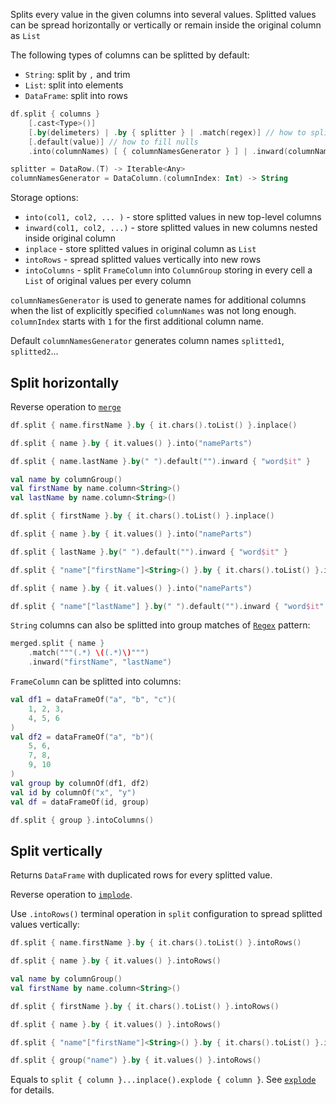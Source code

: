[//]: # (title: split)

<!---IMPORT org.jetbrains.kotlinx.dataframe.samples.api.Modify-->

Splits every value in the given columns into several values. Splitted values can be spread horizontally or vertically or remain inside the original column as `List`

The following types of columns can be splitted by default:
* `String`: split by `,` and trim
* `List`: split into elements
* `DataFrame`: split into rows

```kotlin
df.split { columns }
    [.cast<Type>()]
    [.by(delimeters) | .by { splitter } | .match(regex)] // how to split cell value
    [.default(value)] // how to fill nulls
    .into(columnNames) [ { columnNamesGenerator } ] | .inward(columnNames) [ { columnNamesGenerator } | .inplace() | .intoRows() | .intoColumns() ] // where to store results

splitter = DataRow.(T) -> Iterable<Any>
columnNamesGenerator = DataColumn.(columnIndex: Int) -> String
```

Storage options:
* `into(col1, col2, ... )` - store splitted values in new top-level columns
* `inward(col1, col2, ...)` - store splitted values in new columns nested inside original column
* `inplace` - store splitted values in original column as `List`
* `intoRows` - spread splitted values vertically into new rows
* `intoColumns` - split `FrameColumn` into `ColumnGroup` storing in every cell a `List` of original values per every column

`columnNamesGenerator` is used to generate names for additional columns when the list of explicitly specified `columnNames` was not long enough. `columnIndex` starts with `1` for the first additional column name.  

Default `columnNamesGenerator` generates column names `splitted1`, `splitted2`...

## Split horizontally
Reverse operation to [`merge`](merge.md)

<!---FUN split-->
<tabs>
<tab title="Properties">

```kotlin
df.split { name.firstName }.by { it.chars().toList() }.inplace()

df.split { name }.by { it.values() }.into("nameParts")

df.split { name.lastName }.by(" ").default("").inward { "word$it" }
```

</tab>
<tab title="Accessors">

```kotlin
val name by columnGroup()
val firstName by name.column<String>()
val lastName by name.column<String>()

df.split { firstName }.by { it.chars().toList() }.inplace()

df.split { name }.by { it.values() }.into("nameParts")

df.split { lastName }.by(" ").default("").inward { "word$it" }
```

</tab>
<tab title="Strings">

```kotlin
df.split { "name"["firstName"]<String>() }.by { it.chars().toList() }.inplace()

df.split { name }.by { it.values() }.into("nameParts")

df.split { "name"["lastName"] }.by(" ").default("").inward { "word$it" }
```

</tab></tabs>
<!---END-->

`String` columns can also be splitted into group matches of [`Regex`](https://kotlinlang.org/api/latest/jvm/stdlib/kotlin.text/-regex/) pattern:

<!---FUN splitRegex-->

```kotlin
merged.split { name }
    .match("""(.*) \((.*)\)""")
    .inward("firstName", "lastName")
```

<!---END-->

`FrameColumn` can be splitted into columns:

<!---FUN splitFrameColumn-->

```kotlin
val df1 = dataFrameOf("a", "b", "c")(
    1, 2, 3,
    4, 5, 6
)
val df2 = dataFrameOf("a", "b")(
    5, 6,
    7, 8,
    9, 10
)
val group by columnOf(df1, df2)
val id by columnOf("x", "y")
val df = dataFrameOf(id, group)

df.split { group }.intoColumns()
```

<!---END-->

## Split vertically
Returns `DataFrame` with duplicated rows for every splitted value. 

Reverse operation to [`implode`](implode.md).

Use `.intoRows()` terminal operation in `split` configuration to spread splitted values vertically:

<!---FUN splitIntoRows-->
<tabs>
<tab title="Properties">

```kotlin
df.split { name.firstName }.by { it.chars().toList() }.intoRows()

df.split { name }.by { it.values() }.intoRows()
```

</tab>
<tab title="Accessors">

```kotlin
val name by columnGroup()
val firstName by name.column<String>()

df.split { firstName }.by { it.chars().toList() }.intoRows()

df.split { name }.by { it.values() }.intoRows()
```

</tab>
<tab title="Strings">

```kotlin
df.split { "name"["firstName"]<String>() }.by { it.chars().toList() }.intoRows()

df.split { group("name") }.by { it.values() }.intoRows()
```

</tab></tabs>
<!---END-->

Equals to `split { column }...inplace().explode { column }`. See [`explode`](explode.md) for details.
